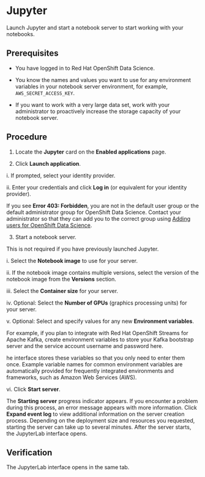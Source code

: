 # Jupyter

Launch Jupyter and start a notebook server to start working with your notebooks.

## Prerequisites

- You have logged in to Red Hat OpenShift Data Science.

- You know the names and values you want to use for any environment variables in your notebook server environment, for example, `AWS_SECRET_ACCESS_KEY`.

- If you want to work with a very large data set, work with your administrator to proactively increase the storage capacity of your notebook server.

## Procedure

1. Locate the **Jupyter** card on the **Enabled applications** page.

2. Click **Launch application**.

  i. If prompted, select your identity provider.

  ii. Enter your credentials and click **Log in** (or equivalent for your identity provider).

  If you see **Error 403: Forbidden**, you are not in the default user group or the default administrator group for OpenShift Data Science. Contact your administrator so that they can add you to the correct group using [Adding users for OpenShift Data Science](https://access.redhat.com/documentation/en-us/red_hat_openshift_data_science/1/html/managing_users_and_user_resources/adding-users-for-openshift-data-science_useradd).

3. Start a notebook server.

  This is not required if you have previously launched Jupyter.

  i. Select the **Notebook image** to use for your server.

  ii. If the notebook image contains multiple versions, select the version of the notebook image from the **Versions** section.

  iii. Select the **Container size** for your server.

  iv. Optional: Select the **Number of GPUs** (graphics processing units) for your server.

  v. Optional: Select and specify values for any new **Environment variables**.

  For example, if you plan to integrate with Red Hat OpenShift Streams for Apache Kafka, create environment variables to store your Kafka bootstrap server and the service account username and password here.

  he interface stores these variables so that you only need to enter them once. Example variable names for common environment variables are automatically provided for frequently integrated environments and frameworks, such as Amazon Web Services (AWS).

  vi. Click **Start server**.
  
  The **Starting server** progress indicator appears. If you encounter a problem during this process, an error message appears with more information. Click **Expand event log** to view additional information on the server creation process. Depending on the deployment size and resources you requested, starting the server can take up to several minutes. After the server starts, the JupyterLab interface opens.

## Verification

The JupyterLab interface opens in the same tab.
